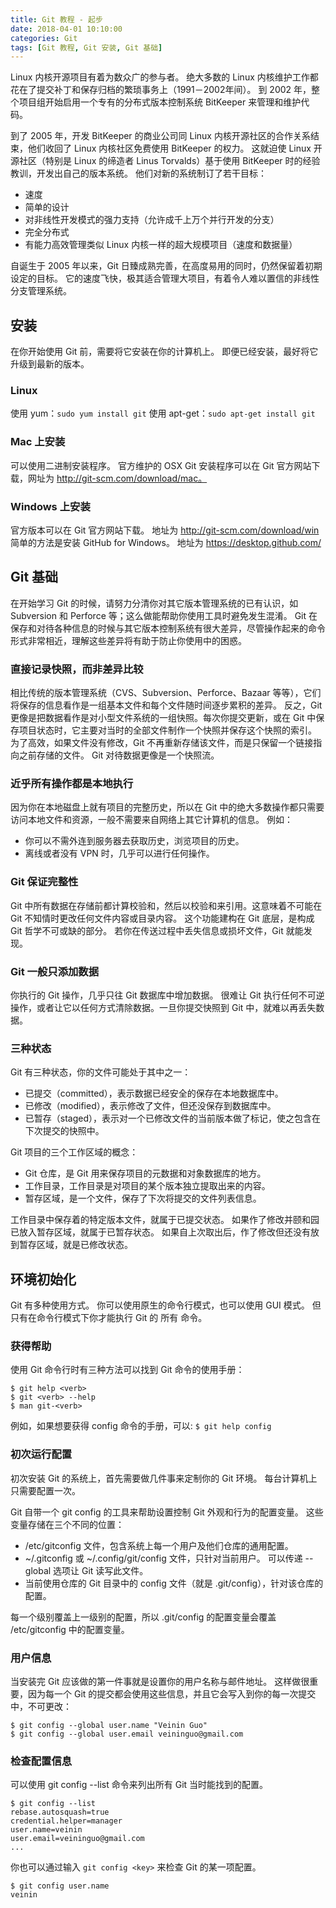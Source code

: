 ```yaml
---
title: Git 教程 - 起步
date: 2018-04-01 10:10:00
categories: Git
tags: [Git 教程, Git 安装, Git 基础]
---
```


Linux 内核开源项目有着为数众广的参与者。 绝大多数的 Linux 内核维护工作都花在了提交补丁和保存归档的繁琐事务上（1991－2002年间）。 到 2002 年，整个项目组开始启用一个专有的分布式版本控制系统 BitKeeper 来管理和维护代码。

到了 2005 年，开发 BitKeeper 的商业公司同 Linux 内核开源社区的合作关系结束，他们收回了 Linux 内核社区免费使用 BitKeeper 的权力。 这就迫使 Linux 开源社区（特别是 Linux 的缔造者 Linus Torvalds）基于使用 BitKeeper 时的经验教训，开发出自己的版本系统。 他们对新的系统制订了若干目标：

- 速度
- 简单的设计
- 对非线性开发模式的强力支持（允许成千上万个并行开发的分支）
- 完全分布式
- 有能力高效管理类似 Linux 内核一样的超大规模项目（速度和数据量）

自诞生于 2005 年以来，Git 日臻成熟完善，在高度易用的同时，仍然保留着初期设定的目标。 它的速度飞快，极其适合管理大项目，有着令人难以置信的非线性分支管理系统。

<!--more-->

## 安装
在你开始使用 Git 前，需要将它安装在你的计算机上。 即便已经安装，最好将它升级到最新的版本。

### Linux
使用 yum：`sudo yum install git`
使用 apt-get：`sudo apt-get install git`

### Mac 上安装
可以使用二进制安装程序。 官方维护的 OSX Git 安装程序可以在 Git 官方网站下载，网址为 http://git-scm.com/download/mac。

### Windows 上安装
官方版本可以在 Git 官方网站下载。 地址为 http://git-scm.com/download/win
简单的方法是安装 GitHub for Windows。 地址为 https://desktop.github.com/


## Git 基础
在开始学习 Git 的时候，请努力分清你对其它版本管理系统的已有认识，如 Subversion 和 Perforce 等；这么做能帮助你使用工具时避免发生混淆。 Git 在保存和对待各种信息的时候与其它版本控制系统有很大差异，尽管操作起来的命令形式非常相近，理解这些差异将有助于防止你使用中的困惑。

### 直接记录快照，而非差异比较
相比传统的版本管理系统（CVS、Subversion、Perforce、Bazaar 等等），它们将保存的信息看作是一组基本文件和每个文件随时间逐步累积的差异。
反之，Git 更像是把数据看作是对小型文件系统的一组快照。每次你提交更新，或在 Git 中保存项目状态时，它主要对当时的全部文件制作一个快照并保存这个快照的索引。 为了高效，如果文件没有修改，Git 不再重新存储该文件，而是只保留一个链接指向之前存储的文件。 Git 对待数据更像是一个快照流。

### 近乎所有操作都是本地执行
因为你在本地磁盘上就有项目的完整历史，所以在 Git 中的绝大多数操作都只需要访问本地文件和资源，一般不需要来自网络上其它计算机的信息。
例如：
- 你可以不需外连到服务器去获取历史，浏览项目的历史。
- 离线或者没有 VPN 时，几乎可以进行任何操作。

### Git 保证完整性
Git 中所有数据在存储前都计算校验和，然后以校验和来引用。这意味着不可能在 Git 不知情时更改任何文件内容或目录内容。 这个功能建构在 Git 底层，是构成 Git 哲学不可或缺的部分。 若你在传送过程中丢失信息或损坏文件，Git 就能发现。

### Git 一般只添加数据
你执行的 Git 操作，几乎只往 Git 数据库中增加数据。 很难让 Git 执行任何不可逆操作，或者让它以任何方式清除数据。一旦你提交快照到 Git 中，就难以再丢失数据。

### 三种状态
Git 有三种状态，你的文件可能处于其中之一：
- 已提交（committed），表示数据已经安全的保存在本地数据库中。
- 已修改（modified），表示修改了文件，但还没保存到数据库中。
- 已暂存（staged），表示对一个已修改文件的当前版本做了标记，使之包含在下次提交的快照中。

Git 项目的三个工作区域的概念：
- Git 仓库，是 Git 用来保存项目的元数据和对象数据库的地方。
- 工作目录，工作目录是对项目的某个版本独立提取出来的内容。
- 暂存区域，是一个文件，保存了下次将提交的文件列表信息。

工作目录中保存着的特定版本文件，就属于已提交状态。
如果作了修改并颐和园已放入暂存区域，就属于已暂存状态。
如果自上次取出后，作了修改但还没有放到暂存区域，就是已修改状态。


## 环境初始化
Git 有多种使用方式。 你可以使用原生的命令行模式，也可以使用 GUI 模式。 但只有在命令行模式下你才能执行 Git 的 所有 命令。

### 获得帮助
使用 Git 命令行时有三种方法可以找到 Git 命令的使用手册：

```
$ git help <verb>
$ git <verb> --help
$ man git-<verb>
```

例如，如果想要获得 config 命令的手册，可以: `$ git help config`

### 初次运行配置
初次安装 Git 的系统上，首先需要做几件事来定制你的 Git 环境。 每台计算机上只需要配置一次。

Git 自带一个 git config 的工具来帮助设置控制 Git 外观和行为的配置变量。 这些变量存储在三个不同的位置：

- /etc/gitconfig 文件，包含系统上每一个用户及他们仓库的通用配置。
- ~/.gitconfig 或 ~/.config/git/config 文件，只针对当前用户。 可以传递 --global 选项让 Git 读写此文件。
- 当前使用仓库的 Git 目录中的 config 文件（就是 .git/config），针对该仓库的配置。

每一个级别覆盖上一级别的配置，所以 .git/config 的配置变量会覆盖 /etc/gitconfig 中的配置变量。

### 用户信息
当安装完 Git 应该做的第一件事就是设置你的用户名称与邮件地址。 这样做很重要，因为每一个 Git 的提交都会使用这些信息，并且它会写入到你的每一次提交中，不可更改：

```
$ git config --global user.name "Veinin Guo"
$ git config --global user.email veininguo@gmail.com
```

### 检查配置信息
可以使用 git config --list 命令来列出所有 Git 当时能找到的配置。

```
$ git config --list
rebase.autosquash=true
credential.helper=manager
user.name=veinin
user.email=veininguo@gmail.com
...
```

你也可以通过输入 `git config <key>` 来检查 Git 的某一项配置。

```
$ git config user.name
veinin
```